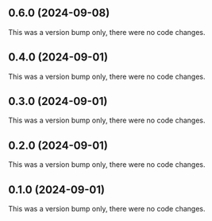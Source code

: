 ## 0.6.0 (2024-09-08)

This was a version bump only, there were no code changes.

## 0.4.0 (2024-09-01)

This was a version bump only, there were no code changes.

## 0.3.0 (2024-09-01)

This was a version bump only, there were no code changes.

## 0.2.0 (2024-09-01)

This was a version bump only, there were no code changes.

## 0.1.0 (2024-09-01)

This was a version bump only, there were no code changes.